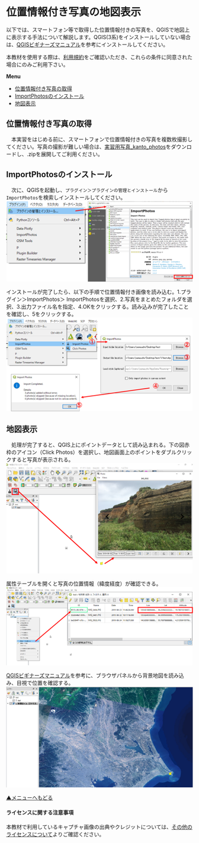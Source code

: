 # 位置情報付き写真の地図表示
以下では、スマートフォン等で取得した位置情報付きの写真を、QGISで地図上に表示する手法について解説します。QGIS(3系)をインストールしていない場合は、[QGISビギナーズマニュアル]を参考にインストールしてください。

本教材を使用する際は、[利用規約]をご確認いただき、これらの条件に同意された場合にのみご利用下さい。

**Menu**
- [位置情報付き写真の取得](#位置情報付き写真の取得)
- [ImportPhotosのインストール](#importphotosのインストール)
- [地図表示](#地図表示)

## 位置情報付き写真の取得
　本実習をはじめる前に、スマートフォンで位置情報付きの写真を複数枚撮影してください。写真の撮影が難しい場合は、[実習用写真_kanto_photos]をダウンロードし、.zipを展開してご利用ください。

[実習用写真_kanto_photos]:https://github.com/gis-oer/datasets/raw/master/kanto_photos.zip

## ImportPhotosのインストール
　次に、QGISを起動し、`プラグイン＞プラグインの管理とインストール`から`ImportPhotos`を検索しインストールしてください。
![camera](./pic/camera_pic1.png)

インストールが完了したら、以下の手順で位置情報付き画像を読み込む。1.プラグイン＞ImportPhotos＞ ImportPhotosを選択、2.写真をまとめたフォルダを選択、3.出力ファイル名を指定、4.OKをクリックする。読み込みが完了したことを確認し、5をクリックする。
![camera](./pic/camera_pic2.png)

## 地図表示
　処理が完了すると、QGIS上にポイントデータとして読み込まれる。下の図赤枠のアイコン（Click Photos）を選択し、地図画面上のポイントをダブルクリックすると写真が表示される。
![camera](./pic/camera_pic3.png)

属性テーブルを開くと写真の位置情報（緯度経度）が確認できる。
![camera](./pic/camera_pic4.png)

[QGISビギナーズマニュアル]を参考に、ブラウザパネルから背景地図を読み込み、目視で位置を確認する。
![camera](./pic/camera_pic5.png)

[▲メニューへもどる]

#### ライセンスに関する注意事項
本教材で利用しているキャプチャ画像の出典やクレジットについては、[その他のライセンスについて]よりご確認ください。

[その他のライセンスについて]:../../license.md
[▲メニューへもどる]:./camera.md#Menu

[GISの基本概念]:../../00/00.md
[QGISビギナーズマニュアル]:../../QGIS/QGIS.md
[ラスタデータの分析]:../../15/15.md
[既存データの地図データと属性データ]:../../07/07.md
[ラスタタイル]:../../web_gis/rastertile/rastertile.md
[利用規約]:../../policy.md
[利用規約]:../../../policy.md
[その他のライセンスについて]:../../license.md
[よくある質問とエラー]:../../questions/questions.md

[GISの基本概念]:../../00/00.md
[QGISビギナーズマニュアル]:../../QGIS/QGIS.md
[GRASSビギナーズマニュアル]:../../GRASS/GRASS.md
[リモートセンシングとその解析]:../../06/06.md
[既存データの地図データと属性データ]:../../07/07.md
[空間データ]:../../08/08.md
[空間データベース]:../../09/09.md
[空間データの統合・修正]:../../10/10.md
[基本的な空間解析]:../../11/11.md
[ネットワーク分析]:../../12/12.md
[領域分析]:../../13/13.md
[点データの分析]:../../14/14.md
[ラスタデータの分析]:../../15/15.md
[傾向面分析]:../../16/16.md
[空間的自己相関]:../../17/17.md
[空間補間]:../../18/18.md
[空間相関分析]:../../19/19.md
[空間分析におけるスケール]:../../20/20.md
[視覚的伝達]:../../21/21.md
[参加型GISと社会貢献]:../../26/26.md

[地理院地図]:https://maps.gsi.go.jp
[e-Stat]:https://www.e-stat.go.jp/
[国土数値情報]:http://nlftp.mlit.go.jp/ksj/
[基盤地図情報]:http://www.gsi.go.jp/kiban/
[地理院タイル]:http://maps.gsi.go.jp/development/ichiran.html

[課題ページ_QGISビギナーズマニュアル]:../../tasks/t_qgis_entry.md
[課題ページ_GRASSビギナーズマニュアル]:../../tasks/t_grass_entry.md
[課題ページ_リモートセンシングとその解析]:../../tasks/t_06.md
[課題ページ_既存データの地図データと属性データ]:../../tasks/t_07.md
[課題ページ_空間データ]:../../tasks/t_08.md
[課題ページ_空間データベース]:../../tasks/t_09.md
[課題ページ_空間データの統合・修正]:../../tasks/t_10.md
[課題ページ_基本的な空間解析]:../../tasks/t_11.md
[課題ページ_ネットワーク分析]:../../tasks/t_12.md
[課題ページ_基本的な空間解析]:../../tasks/t_13.md
[課題ページ_点データの分析]:../../tasks/t_14.md
[課題ページ_ラスタデータの分析]:../../tasks/t_15.md
[課題ページ_空間補間]:../../tasks/t_18.md
[課題ページ_視覚的伝達]:../../tasks/t_21.md
[課題ページ_参加型GISと社会貢献]:../../tasks/t_26.md
